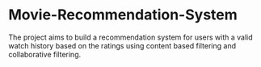# Movie-Recommendation-System
The project aims to build a recommendation system for users with a valid watch history based on the ratings using content based filtering and collaborative filtering.
